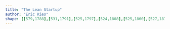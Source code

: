 ```yaml
---
title: "The Lean Startup"
author: "Eric Ries"
shape: [[579,1788],[531,1791],[525,1797],[524,1808],[525,1860],[527,1877],[528,1932],[530,1954],[530,1986],[532,2001],[532,2029],[534,2051],[534,2108],[540,2250],[540,2284],[543,2324],[546,2477],[548,2506],[548,2595],[551,2679],[550,2713],[552,2721],[556,2726],[568,2730],[587,2732],[646,2730],[667,2726],[671,2724],[679,2714],[683,2697],[680,2661],[681,2521],[679,2505],[680,2469],[678,2459],[678,2374],[676,2365],[677,2229],[675,2174],[675,2087],[671,2078],[673,2042],[668,2028],[668,2011],[673,1972],[673,1945],[671,1935],[671,1881],[669,1859],[676,1830],[686,1829],[693,1823],[689,1819],[677,1822],[672,1814],[673,1802],[671,1796],[667,1792],[659,1789],[581,1788]]
---
```

